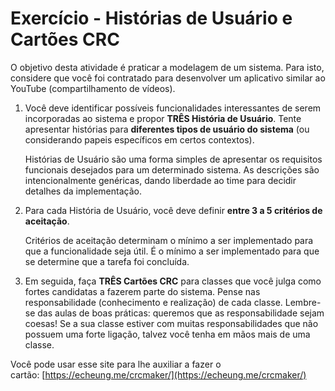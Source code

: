 # Exercício - Histórias de Usuário e Cartões CRC

O objetivo desta atividade é praticar a modelagem de um sistema. Para isto, considere que você foi contratado para desenvolver um aplicativo similar ao YouTube (compartilhamento de vídeos). 

1. Você deve identificar possíveis funcionalidades interessantes de serem incorporadas ao sistema e propor **TRÊS História de Usuário**. Tente apresentar histórias para **diferentes tipos de usuário do sistema** (ou considerando papeis específicos em certos contextos).  
  
    Histórias de Usuário são uma forma simples de apresentar os requisitos funcionais desejados para um determinado sistema. As descrições são intencionalmente genéricas, dando liberdade ao time para decidir detalhes da implementação. 

2. Para cada História de Usuário, você deve definir **entre 3 a 5 critérios de aceitação**.

    Critérios de aceitação determinam o mínimo a ser implementado para que a funcionalidade seja útil. É o mínimo a ser implementado para que se determine que a tarefa foi concluída.

3. Em seguida, faça **TRÊS Cartões CRC** para classes que você julga como fortes candidatas a fazerem parte do sistema. Pense nas responsabilidade (conhecimento e realização) de cada classe. Lembre-se das aulas de boas práticas: queremos que as responsabilidade sejam coesas! Se a sua classe estiver com muitas responsabilidades que não possuem uma forte ligação, talvez você tenha em mãos mais de uma classe.

Você pode usar esse site para lhe auxiliar a fazer o cartão: [https://echeung.me/crcmaker/](https://echeung.me/crcmaker/)